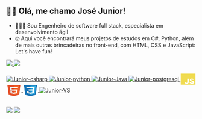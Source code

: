 ## 🖖🏾 Olá, me chamo José Junior!

* 🧑🏾‍💻 Sou Engenheiro de software full stack, especialista em desenvolvimento ágil
* 🤓 Aqui você encontrará meus projetos de estudos em C#, Python, além de mais outras brincadeiras no front-end, com HTML, CSS e JavaScript: Let's have fun!


<div>
  <a href="https://github.com/JJBrito">
  <img height="140em" src="https://github-readme-stats.vercel.app/api?username=JJBrito&show_icons=true&theme=github_dark&include_all_commits=true&count_private=true"/>
  <img height="140em" src="https://github-readme-stats.vercel.app/api/top-langs/?username=JJBrito&layout=compact&langs_count=7&theme=github_dark"/>
</div>

<div style="display: inline_block"><br>
  <img align="center" alt="Junior-csharp" height="30" width="40" src="https://cdn.jsdelivr.net/gh/devicons/devicon/icons/csharp/csharp-original.svg">  
  <img align="center" alt="Junior-python" height="30" width="40" src="https://cdn.jsdelivr.net/gh/devicons/devicon/icons/python/python-original.svg">  
  <img align="center" alt="Junior-Java" height="30" width="40" src="https://cdn.jsdelivr.net/gh/devicons/devicon/icons/java/java-original.svg"> 
  <img align="center" alt="Junior-postgresql" height="30" width="40" src="https://cdn.jsdelivr.net/gh/devicons/devicon/icons/postgresql/postgresql-original.svg"> 
  <img align="center" alt="Junior-Js" height="30" width="40" src="https://raw.githubusercontent.com/devicons/devicon/master/icons/javascript/javascript-plain.svg">
  <img align="center" alt="Junior-HTML" height="30" width="40" src="https://raw.githubusercontent.com/devicons/devicon/master/icons/html5/html5-original.svg">
  <img align="center" alt="Junior-CSS" height="30" width="40" src="https://raw.githubusercontent.com/devicons/devicon/master/icons/css3/css3-original.svg">
  <img align="center" alt="Junior-VS" height="30" width="40" src="https://cdn.jsdelivr.net/gh/devicons/devicon/icons/visualstudio/visualstudio-plain.svg">
</div>

  ##
  
</div>
  <a href = "mailto:jzjuniorbrito@gmail.com"><img src="https://img.shields.io/badge/Gmail-D14836?style=for-the-badge&logo=gmail&logoColor=white" target="_blank"></a>
  <a href="https://www.linkedin.com/in/josepbjunior/" target="_blank"><img src="https://img.shields.io/badge/-LinkedIn-%230077B5?style=for-the-badge&logo=linkedin&logoColor=white" target="_blank"></a>   
  </div>
  
  </div>
</div>
